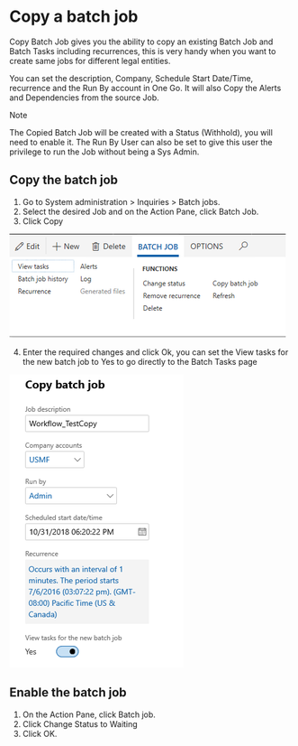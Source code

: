 # Copy a batch job

Copy Batch Job gives you the ability to copy an existing Batch Job and Batch Tasks including recurrences, this is very handy when you want to create same jobs for different legal entities.

You can set the description, Company, Schedule Start Date/Time, recurrence and the Run By account in One Go. 
It will also Copy the Alerts and Dependencies from the source Job.


>[!NOTE] 
>The Copied Batch Job will be created with a Status (Withhold), you will need to enable it.
The Run By User can also be set to give this user the privilege to run the Job without being a Sys Admin.

## Copy the batch job

1.	Go to System administration > Inquiries > Batch jobs.
2.	Select the desired Job and on the Action Pane, click Batch Job.
3.	Click Copy

![Copy Batch Function](./media/copy-batch-function.png) 
 
4.	Enter the required changes and click Ok, you can set the View tasks for the new batch job to Yes to go directly to the Batch Tasks page

![Copy Batch Form](./media/copy-batch-form.png) 

## Enable the batch job

1.	On the Action Pane, click Batch job.
2.	Click Change Status to Waiting
3.	Click OK.

